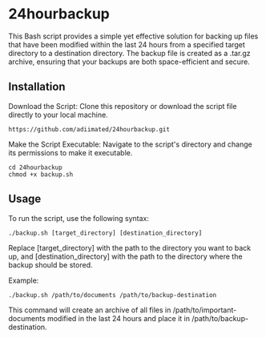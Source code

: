 # 24hourbackup

This Bash script provides a simple yet effective solution for backing up files that have been modified within the last 24 hours from a specified target directory to a destination directory. The backup file is created as a .tar.gz archive, ensuring that your backups are both space-efficient and secure.


## Installation

Download the Script: Clone this repository or download the script file directly to your local machine.
```
https://github.com/adiimated/24hourbackup.git
```

Make the Script Executable: Navigate to the script's directory and change its permissions to make it executable.
```
cd 24hourbackup
chmod +x backup.sh
```

## Usage

To run the script, use the following syntax:
```
./backup.sh [target_directory] [destination_directory]
```
Replace [target_directory] with the path to the directory you want to back up, and [destination_directory] with the path to the directory where the backup should be stored.

Example:
```
./backup.sh /path/to/documents /path/to/backup-destination
```
This command will create an archive of all files in /path/to/important-documents modified in the last 24 hours and place it in /path/to/backup-destination.
